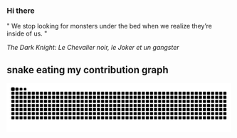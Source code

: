 ### Hi there

<!-- INSERT QUOTE START --> 

" We stop looking for monsters under the bed when we realize they’re inside of us. "

_The Dark Knight: Le Chevalier noir, le Joker et un gangster_

<!-- INSERT QUOTE END -->

## snake eating my contribution graph
![snake gif](https://github.com/Loupthevenin/Loupthevenin/blob/output/github-contribution-grid-snake-dark.svg)
